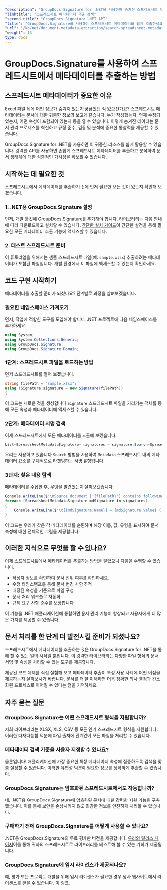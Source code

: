 ```yaml
---
"description": "GroupDocs.Signature for .NET을 사용하여 숨겨진 스프레드시트 데이터를 확인하세요. 메타데이터를 손쉽게 추출하여 문서 관리 및 의사 결정을 개선하세요."
"linktitle": "스프레드시트 메타데이터 추출 검색"
"second_title": "GroupDocs.Signature .NET API"
"title": "GroupDocs.Signature를 사용하여 스프레드시트 메타데이터를 쉽게 추출하세요"
"url": "/ko/net/document-metadata-extraction/search-spreadsheet-metadata-extraction/"
"weight": 13
type: docs
---
```

# GroupDocs.Signature를 사용하여 스프레드시트에서 메타데이터를 추출하는 방법

## 스프레드시트 메타데이터가 중요한 이유

Excel 파일 뒤에 어떤 정보가 숨겨져 있는지 궁금했던 적 있으신가요? 스프레드시트 메타데이터는 문서에 대한 귀중한 정보의 보고와 같습니다. 누가 작성했는지, 언제 수정되었는지, 어떤 속성이 포함되어 있는지 등을 알 수 있습니다. 이렇게 숨겨진 데이터는 문서 관리 프로세스를 혁신하고 규정 준수, 검증 및 분석에 중요한 통찰력을 제공할 수 있습니다.

GroupDocs.Signature for .NET을 사용하면 이 귀중한 리소스를 쉽게 활용할 수 있습니다. 강력한 API를 사용하면 손쉽게 스프레드시트 메타데이터를 추출하고 분석하여 문서 생태계에 대한 심층적인 가시성을 확보할 수 있습니다.

## 시작하는 데 필요한 것

스프레드시트에서 메타데이터를 추출하기 전에 먼저 필요한 모든 것이 있는지 확인해 보겠습니다.

### 1. .NET용 GroupDocs.Signature 설정

먼저, 개발 툴킷에 GroupDocs.Signature를 추가해야 합니다. 라이브러리는 다음 안내에 따라 다운로드하고 설치할 수 있습니다. [간단한 설치 가이드](https://tutorials.groupdocs.com/signature/net/)이 간단한 설정을 통해 필요한 모든 메타데이터 추출 기능에 액세스할 수 있습니다.

### 2. 테스트 스프레드시트 준비

이 튜토리얼을 위해서는 샘플 스프레드시트 파일(예: `sample.xlsx`) 추출하려는 메타데이터가 포함된 파일입니다. 개발 환경에서 이 파일에 액세스할 수 있는지 확인하세요.

## 코드 구현 시작하기

메타데이터를 추출할 준비가 되셨나요? 단계별로 과정을 살펴보겠습니다.

### 필요한 네임스페이스 가져오기

먼저, 작업에 적합한 도구를 도입해야 합니다. .NET 프로젝트에 다음 네임스페이스를 추가하세요.

```csharp
using System;
using System.Collections.Generic;
using GroupDocs.Signature;
using GroupDocs.Signature.Domain;
```

### 1단계: 스프레드시트 파일을 로드하는 방법

먼저 스프레드시트를 열어 보겠습니다.

```csharp
string filePath = "sample.xlsx";
using (Signature signature = new Signature(filePath))
{
```

이 코드는 새로운 것을 생성합니다 `Signature` 스프레드시트 파일을 가리키는 객체를 통해 모든 속성과 메타데이터에 액세스할 수 있습니다.

### 2단계: 메타데이터 서명 검색

이제 스프레드시트에서 모든 메타데이터를 추출해 보겠습니다.

```csharp
List<SpreadsheetMetadataSignature> signatures = signature.Search<SpreadsheetMetadataSignature>(SignatureType.Metadata);
```

우리는 사용하고 있습니다 `Search` 방법을 사용하여 `Metadata` 스프레드시트 내의 메타데이터 요소를 구체적으로 타겟팅하는 서명 유형입니다.

### 3단계: 찾은 내용 탐색

메타데이터를 수집한 후, 무엇을 발견했는지 살펴보겠습니다.

```csharp
Console.WriteLine($"\nSource document ['{filePath}'] contains following signatures.");
foreach (SpreadsheetMetadataSignature mdSignature in signatures)
{
    Console.WriteLine($"\t[{mdSignature.Name}] = {mdSignature.Value} ({mdSignature.Type})");
}
```

이 코드는 우리가 찾은 각 메타데이터를 순환하며 해당 이름, 값, 유형을 표시하여 문서 속성에 대한 전체적인 그림을 제공합니다.

## 이러한 지식으로 무엇을 할 수 있나요?

이제 스프레드시트에서 메타데이터를 추출하는 방법을 알았으니 다음을 수행할 수 있습니다.

- 작성자 정보를 확인하여 문서 진위 여부를 확인하세요.
- 수정 타임스탬프를 통해 문서 변경 사항 추적
- 내장된 속성을 기준으로 파일 구성
- 문서 처리 워크플로 자동화
- 규제 요구 사항 준수를 보장합니다

이 기능을 .NET 애플리케이션에 통합하면 문서 관리 기능이 향상되고 사용자에게 더 많은 가치를 제공할 수 있습니다.

## 문서 처리를 한 단계 더 발전시킬 준비가 되셨나요?

스프레드시트에서 메타데이터를 추출하는 것은 GroupDocs.Signature for .NET을 통해 할 수 있는 일의 시작일 뿐입니다. 이 강력한 라이브러리는 다양한 파일 형식의 문서 서명 및 속성을 처리할 수 있는 도구를 제공합니다.

제공된 코드 예제를 직접 실험해 보고 메타데이터 추출이 특정 사용 사례에 어떤 이점을 제공하는지 살펴보시기 바랍니다. 문서를 더 잘 이해하면 더욱 정확한 의사 결정과 간소화된 프로세스로 이어질 수 있다는 점을 기억하세요.

## 자주 묻는 질문

### GroupDocs.Signature는 어떤 스프레드시트 형식을 지원합니까?

저희 라이브러리는 XLSX, XLS, CSV 등 모든 인기 스프레드시트 형식을 지원합니다. 이러한 다재다능함 덕분에 파일 출처에 관계없이 모든 파일을 처리할 수 있습니다.

### 메타데이터 검색 기준을 사용자 지정할 수 있나요?

물론입니다! 애플리케이션에 가장 중요한 특정 메타데이터 속성에 집중하도록 검색을 맞춤 설정할 수 있습니다. 이러한 유연성 덕분에 필요한 정보를 정확하게 추출할 수 있습니다.

### GroupDocs.Signature는 암호화된 스프레드시트에서도 작동합니까?

네, .NET용 GroupDocs.Signature에 암호화된 문서에 대한 강력한 지원 기능을 구축했습니다. 이를 통해 보안을 손상시키지 않고 민감한 정보를 안전하게 처리할 수 있습니다.

### 구매하기 전에 GroupDocs.Signature를 어떻게 사용할 수 있나요?

.NET용 GroupDocs.Signature의 무료 평가판 버전을 제공합니다. [우리의 릴리스 페이지](https://releases.groupdocs.com/)이를 통해 귀하의 스프레드시트로 라이브러리를 테스트해 볼 수 있는 기회가 제공됩니다.

### GroupDocs.Signature에 임시 라이선스가 제공되나요?

예, 평가 또는 프로젝트 개발을 위해 임시 라이센스가 필요한 경우 당사 웹사이트에서 라이센스를 얻을 수 있습니다. [이 링크](https://purchase.groupdocs.com/temporary-license/).